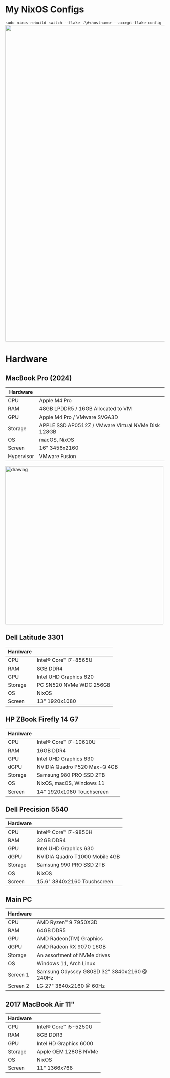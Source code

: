 # My NixOS Configs
`sudo nixos-rebuild switch --flake .\#<hostname> --accept-flake-config`
<img src="https://i.imgur.com/pJ66cPg.png" width="1000">

# Hardware

## MacBook Pro (2024)
| Hardware  | |
| ------------- | ------------- |
| CPU  | Apple M4 Pro |
| RAM  | 48GB LPDDR5 / 16GB Allocated to VM |
| GPU  | Apple M4 Pro / VMware SVGA3D |
| Storage  | APPLE SSD AP0512Z / VMware Virtual NVMe Disk 128GB |
| OS  | macOS, NixOS |
| Screen  | 16" 3456x2160  |
| Hypervisor | VMware Fusion | 

<img src="https://github.com/user-attachments/assets/c582e86d-3d64-4529-9313-59ffd8077f4b" alt="drawing" width="500"/>


## Dell Latitude 3301
| Hardware  | |
| ------------- | ------------- |
| CPU  | Intel® Core™ i7-8565U |
| RAM  | 8GB DDR4 |
| GPU  | Intel UHD Graphics 620  |
| Storage  | PC SN520 NVMe WDC 256GB |
| OS  | NixOS |
| Screen  | 13" 1920x1080  |

## HP ZBook Firefly 14 G7 
| Hardware  | |
| ------------- | ------------- |
| CPU  | Intel® Core™ i7-10610U |
| RAM  | 16GB DDR4 |
| GPU  | Intel UHD Graphics 630  |
| dGPU  | NVIDIA Quadro P520 Max-Q 4GB  |
| Storage  | Samsung 980 PRO SSD 2TB |
| OS  | NixOS, macOS,  Windows 11  |
| Screen  | 14" 1920x1080 Touchscreen  |

## Dell Precision 5540
| Hardware  | |
| ------------- | ------------- |
| CPU  | Intel® Core™ i7-9850H |
| RAM  | 32GB DDR4 |
| GPU  | Intel UHD Graphics 630  |
| dGPU  | NVIDIA Quadro T1000 Mobile 4GB  |
| Storage  | Samsung 990 PRO SSD 2TB |
| OS  | NixOS |
| Screen  | 15.6" 3840x2160 Touchscreen  |

## Main PC
| Hardware  | |
| ------------- | ------------- |
| CPU  | AMD Ryzen™ 9 7950X3D |
| RAM  | 64GB DDR5 |
| GPU  | AMD Radeon(TM) Graphics  |
| dGPU  | AMD Radeon RX 9070 16GB  |
| Storage  | An assortment of NVMe drives |
| OS  | Windows 11, Arch Linux |
| Screen 1 | Samsung Odyssey G80SD 32" 3840x2160 @ 240Hz |
| Screen 2 | LG 27" 3840x2160 @ 60Hz  |

## 2017 MacBook Air 11"
| Hardware  | |
| ------------- | ------------- |
| CPU  | Intel® Core™ i5-5250U |
| RAM  | 8GB DDR3 |
| GPU  | Intel HD Graphics 6000  |
| Storage  | Apple OEM 128GB NVMe |
| OS  | NixOS |
| Screen  | 11" 1366x768  |
